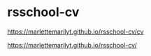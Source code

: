 # rsschool-cv

https://marlettemarilyt.github.io/rsschool-cv/cv

https://marlettemarilyt.github.io/rsschool-cv/
